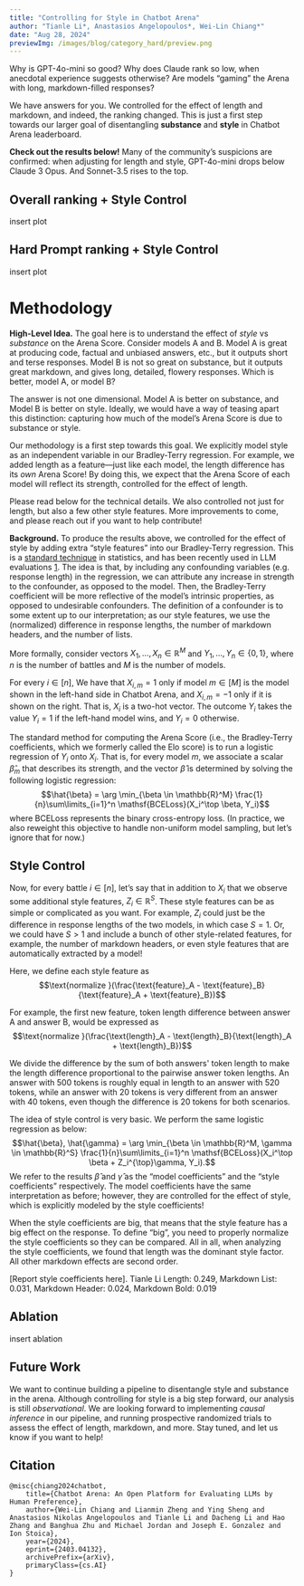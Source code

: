 ```yaml
---
title: "Controlling for Style in Chatbot Arena"
author: "Tianle Li*, Anastasios Angelopoulos*, Wei-Lin Chiang*"
date: "Aug 28, 2024"
previewImg: /images/blog/category_hard/preview.png
---
```


Why is GPT-4o-mini so good? Why does Claude rank so low, when anecdotal experience suggests otherwise? Are models “gaming” the Arena with long, markdown-filled responses?

We have answers for you. We controlled for the effect of length and markdown, and indeed, the ranking changed. This is just a first step towards our larger goal of disentangling **substance** and **style** in Chatbot Arena leaderboard.

**Check out the results below!** Many of the community’s suspicions are confirmed: when adjusting for length and style, GPT-4o-mini drops below Claude 3 Opus. And Sonnet-3.5 rises to the top.

## Overall ranking + Style Control
insert plot

## Hard Prompt ranking + Style Control
insert plot

# Methodology

**High-Level Idea.** The goal here is to understand the effect of _style_ vs _substance_ on the Arena Score. Consider models A and B. Model A is great at producing code, factual and unbiased answers, etc., but it outputs short and terse responses. Model B is not so great on substance, but it outputs great markdown, and gives long, detailed, flowery responses. Which is better, model A, or model B?

The answer is not one dimensional. Model A is better on substance, and Model B is better on style. Ideally, we would have a way of teasing apart this distinction: capturing how much of the model’s Arena Score is due to substance or style. 

Our methodology is a first step towards this goal. We explicitly model style as an independent variable in our Bradley-Terry regression. For example, we added length as a feature—just like each model, the length difference has its _own_ Arena Score! By doing this, we expect that the Arena Score of each model will reflect its strength, controlled for the effect of length. 

Please read below for the technical details. We also controlled not just for length, but also a few other style features. More improvements to come, and please reach out if you want to help contribute!

**Background.** To produce the results above, we controlled for the effect of style by adding extra “style features” into our Bradley-Terry regression. This is a [standard technique](https://en.wikipedia.org/wiki/Controlling_for_a_variable) in statistics, and has been recently used in LLM evaluations [1](https://arxiv.org/abs/2404.04475). The idea is that, by including any confounding variables (e.g. response length) in the regression, we can attribute any increase in strength to the confounder, as opposed to the model. Then, the Bradley-Terry coefficient will be more reflective of the model’s intrinsic properties, as opposed to undesirable confounders. The definition of a confounder is to some extent up to our interpretation; as our style features, we use the (normalized) difference in response lengths, the number of markdown headers, and the number of lists.


More formally, consider vectors $X_1, \ldots, X_n \in \mathbb{R}^M$ and $Y_1, \ldots, Y_n \in \{0,1\}$, where $n$ is the number of battles and $M$ is the number of models. 

For every $i \in [n]$, We have that $X_{i,m}=1$ only if model $m \in [M]$ is the model shown in the left-hand side in Chatbot Arena, and $X_{i,m}=-1$ only if it is shown on the right. That is, $X_i$ is a two-hot vector. The outcome $Y_i$ takes the value $Y_i=1$ if the left-hand model wins, and $Y_i=0$ otherwise. 

The standard method for computing the Arena Score (i.e., the Bradley-Terry coefficients, which we formerly called the Elo score) is to run a logistic regression of $Y_i$ onto $X_i$. That is, for every model $m$, we associate a scalar $\hat{\beta}_m$ that describes its strength, and the vector $\hat{\beta}$ is determined by solving the following logistic regression:
$$\hat{\beta} = \arg \min_{\beta \in \mathbb{R}^M} \frac{1}{n}\sum\limits_{i=1}^n \mathsf{BCELoss}(X_i^\top \beta, Y_i)$$
where  $\mathsf{BCELoss}$ represents the binary cross-entropy loss. (In practice, we also reweight this objective to handle non-uniform model sampling, but let’s ignore that for now.)

## Style Control

Now, for every battle $i \in [n]$, let’s say that in addition to $X_i$ that we observe some additional style features, $Z_i \in \mathbb{R}^S$. These style features can be as simple or complicated as you want. For example, $Z_i$ could just be the difference in response lengths of the two models, in which case $S=1$. Or, we could have $S>1$ and include a bunch of other style-related features, for example, the number of markdown headers, or even style features that are automatically extracted by a model!

Here, we define each style feature as
$$\text{normalize }(\frac{\text{feature}_A - \text{feature}_B}{\text{feature}_A + \text{feature}_B})$$

For example, the first new feature, token length difference between answer A and answer B, would be expressed as 
$$\text{normalize }(\frac{\text{length}_A - \text{length}_B}{\text{length}_A + \text{length}_B})$$

We divide the difference by the sum of both answers' token length to make the length difference proportional to the pairwise answer token lengths. An answer with 500 tokens is roughly equal in length to an answer with 520 tokens, while an answer with 20 tokens is very different from an answer with 40 tokens, even though the difference is 20 tokens for both scenarios.

The idea of style control is very basic. We perform the same logistic regression as below:
$$\hat{\beta}, \hat{\gamma} = \arg \min_{\beta \in \mathbb{R}^M, \gamma \in \mathbb{R}^S} \frac{1}{n}\sum\limits_{i=1}^n \mathsf{BCELoss}(X_i^\top \beta + Z_i^{\top}\gamma, Y_i).$$
We refer to the results $\hat{\beta}$ and $\hat{\gamma}$ as the “model coefficients” and the “style coefficients” respectively. The model coefficients have the same interpretation as before; however, they are controlled for the effect of style, which is explicitly modeled by the style coefficients!

When the style coefficients are big, that means that the style feature has a big effect on the response. To define “big”, you need to properly normalize the style coefficients so they can be compared. All in all, when analyzing the style coefficients, we found that length was the dominant style factor. All other markdown effects are second order.

[Report style coefficients here]. Tianle Li
Length: 0.249, Markdown List: 0.031, Markdown Header: 0.024, Markdown Bold: 0.019

## Ablation

insert ablation

## Future Work

We want to continue building a pipeline to disentangle style and substance in the arena. Although controlling for style is a big step forward, our analysis is still _observational_. We are looking forward to implementing _causal inference_ in our pipeline, and running prospective randomized trials to assess the effect of length, markdown, and more. Stay tuned, and let us know if you want to help!

## Citation
```
@misc{chiang2024chatbot,
    title={Chatbot Arena: An Open Platform for Evaluating LLMs by Human Preference},
    author={Wei-Lin Chiang and Lianmin Zheng and Ying Sheng and Anastasios Nikolas Angelopoulos and Tianle Li and Dacheng Li and Hao Zhang and Banghua Zhu and Michael Jordan and Joseph E. Gonzalez and Ion Stoica},
    year={2024},
    eprint={2403.04132},
    archivePrefix={arXiv},
    primaryClass={cs.AI}
}
```